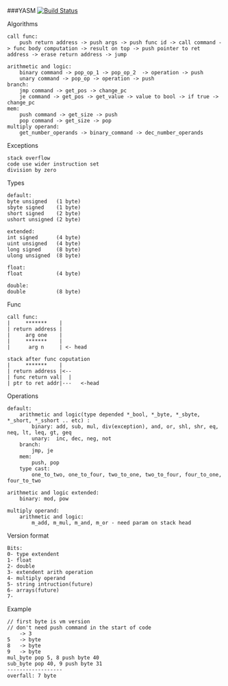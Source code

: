 ###YASM    [![Build Status](https://travis-ci.org/J-Roux/YASM.svg?branch=master)](https://travis-ci.org/J-Roux/YASM)

Algorithms

	call func:
		push return address -> push args -> push func id -> call command -> func body computation -> result on top -> push pointer to ret address -> erase return address -> jump
	
	arithmetic and logic:
		binary command -> pop_op_1 -> pop_op_2  -> operation -> push
		unary command -> pop_op -> operation -> push
	branch:
		jmp command -> get_pos -> change_pc
		je command -> get_pos -> get_value -> value to bool -> if true -> change_pc
	mem:
		push command -> get_size -> push
		pop command -> get_size -> pop
	multiply operand:
		get_number_operands -> binary_command -> dec_number_operands

Exceptions

	stack overflow
	code use wider instruction set
	division by zero


Types

	default:
	byte unsigned   (1 byte)
	sbyte signed    (1 byte)
	short signed    (2 byte)
	ushort unsigned (2 byte)	
	
	extended:
	int signed      (4 byte)
	uint unsigned   (4 byte)
	long signed     (8 byte)
	ulong unsigned  (8 byte)

	float:
	float           (4 byte)
	
	double:
	double          (8 byte)

Func

	call func:
	|     *******    |
	| return address |
	|     arg one    |
	|     *******    |
	|      arg n     | <- head
	
	stack after func coputation
	|     *******    |
	| return address |<--
	| func return val|  |
	| ptr to ret addr|---   <-head
	
Operations

	default:
		arithmetic and logic(type depended *_bool, *_byte, *_sbyte, *_short, *_sshort .. etc) :
			binary: add, sub, mul, div(exception), and, or, shl, shr, eq, neq, lt, leq, gt, geq 
			unary:  inc, dec, neg, not
		branch:
			jmp, je 
		mem:
			push, pop
		type cast:
			one_to_two, one_to_four, two_to_one, two_to_four, four_to_one, four_to_two
			
	arithmetic and logic extended:
		binary: mod, pow	

	multiply operand:
		arithmetic and logic:
			m_add, m_mul, m_and, m_or - need param on stack head

Version format

	Bits:
 	0- type extendent
  	1- float
  	2- double
  	3- extendent arith operation
  	4- multiply operand 
  	5- string intruction(future)
  	6- arrays(future)
  	7- 

Example

	// first byte is vm version
	// don't need push command in the start of code
		-> 3 
	5 	-> byte
	8 	-> byte
	9 	-> byte
	mul_byte pop 5, 8 push byte 40 
	sub_byte pop 40, 9 push byte 31
	------------------
	overfall: 7 byte


